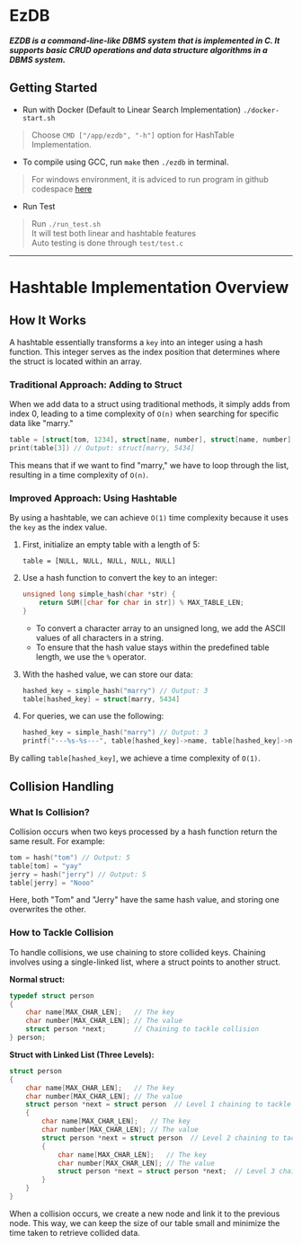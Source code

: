 # EzDB
***EZDB is a command-line-like DBMS system that is implemented in C. It supports basic CRUD operations and data structure algorithms in a DBMS system.***
## Getting Started

- Run with Docker (Default to Linear Search Implementation)
`./docker-start.sh`
> Choose `CMD ["/app/ezdb", "-h"]` option for HashTable Implementation.

- To compile using GCC, run `make` then `./ezdb` in terminal.
> For windows environment, it is adviced to run program in github codespace [here](https://github.com/codespaces)

- Run Test
> Run `./run_test.sh`<br>
> It will test both linear and hashtable features<br>
> Auto testing is done through `test/test.c`

---

# Hashtable Implementation Overview
## How It Works
A hashtable essentially transforms a `key` into an integer using a hash function. This integer serves as the index position that determines where the struct is located within an array.

### Traditional Approach: Adding to Struct
When we add data to a struct using traditional methods, it simply adds from index 0, leading to a time complexity of `O(n)` when searching for specific data like "marry."

```c
table = [struct[tom, 1234], struct[name, number], struct[name, number], struct[marry, 5434], struct[name, number]
print(table[3]) // Output: struct[marry, 5434]
```

This means that if we want to find "marry," we have to loop through the list, resulting in a time complexity of `O(n)`.

### Improved Approach: Using Hashtable
By using a hashtable, we can achieve `O(1)` time complexity because it uses the `key` as the index value.

1. First, initialize an empty table with a length of 5:
   ```
   table = [NULL, NULL, NULL, NULL, NULL]
   ```

2. Use a hash function to convert the key to an integer:
   ```c
   unsigned long simple_hash(char *str) {
       return SUM([char for char in str]) % MAX_TABLE_LEN;
   }
   ```

   - To convert a character array to an unsigned long, we add the ASCII values of all characters in a string.
   - To ensure that the hash value stays within the predefined table length, we use the `%` operator.

3. With the hashed value, we can store our data:
   ```c
   hashed_key = simple_hash("marry") // Output: 3
   table[hashed_key] = struct[marry, 5434]
   ```

4. For queries, we can use the following:
   ```c
   hashed_key = simple_hash("marry") // Output: 3
   printf("---%s-%s---", table[hashed_key]->name, table[hashed_key]->number) // Output: ---marry-5434---
   ```

By calling `table[hashed_key]`, we achieve a time complexity of `O(1)`.

## Collision Handling

### What Is Collision?
Collision occurs when two keys processed by a hash function return the same result. For example:

```c
tom = hash("tom") // Output: 5
table[tom] = "yay"
jerry = hash("jerry") // Output: 5
table[jerry] = "Nooo"
```

Here, both "Tom" and "Jerry" have the same hash value, and storing one overwrites the other.

### How to Tackle Collision
To handle collisions, we use chaining to store collided keys. Chaining involves using a single-linked list, where a struct points to another struct. 

**Normal struct:**
```c
typedef struct person
{
    char name[MAX_CHAR_LEN];   // The key
    char number[MAX_CHAR_LEN]; // The value
    struct person *next;       // Chaining to tackle collision
} person;
```

**Struct with Linked List (Three Levels):**
```c
struct person
{
    char name[MAX_CHAR_LEN];   // The key
    char number[MAX_CHAR_LEN]; // The value
    struct person *next = struct person  // Level 1 chaining to tackle collision
    {
        char name[MAX_CHAR_LEN];   // The key
        char number[MAX_CHAR_LEN]; // The value
        struct person *next = struct person  // Level 2 chaining to tackle collision
        {
            char name[MAX_CHAR_LEN];   // The key
            char number[MAX_CHAR_LEN]; // The value
            struct person *next = struct person *next;  // Level 3 chaining to tackle collision
        }
    }
}
```

When a collision occurs, we create a new node and link it to the previous node. This way, we can keep the size of our table small and minimize the time taken to retrieve collided data.
